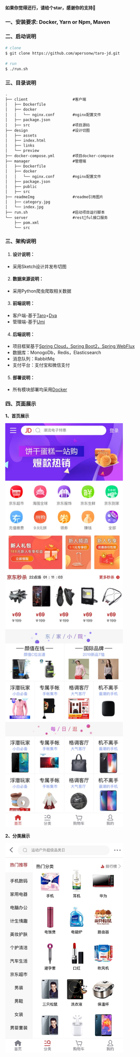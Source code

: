 #### 如果你觉得还行，请给个star，感谢你的支持🙏

### 一、安装要求: Docker, Yarn or Npm, Maven 

### 二、启动说明

```bash
# clone
$ git clone https://github.com/apersonw/taro-jd.git

# run
$ ./run.sh
```

### 三、目录说明

```
.
├── client                    #客户端
│   ├── Dockerfile
│   ├── docker
│   │   └── nginx.conf        #nginx配置文件
│   ├── package.json
│   ├── src                   #项目源码
├── design                    #设计切图
│   ├── assets
│   ├── index.html
│   ├── links
│   └── preview
├── docker-compose.yml        #项目docker-compose
├── manager                   #管理端
│   ├── Dockerfile
│   ├── docker
│   │   └── nginx.conf        #nginx配置文件
│   ├── package.json
│   ├── public
│   ├── src
├── readmeImg                 #readme引用图片
│   ├── category.jpg
│   └── index.jpg
├── run.sh                    #启动项目运行脚本
└── server                    #restful接口服务
    ├── pom.xml
    └── src
```

### 三、架构说明

1. #### 设计说明：

* 采用Sketch设计并发布切图

2. #### 数据来源说明：

- 采用Python爬虫爬取相关数据

3. #### 前端说明：

- 客户端-基于<a href="https://taro.aotu.io/">Taro</a>+<a href="https://dvajs.com/">Dva</a>
- 管理端-基于<a href="https://umijs.org/">Umi</a>

4. #### 后端说明：

- 项目框架基于<a href="https://docs.spring.io/spring/docs/current/spring-framework-reference/web-reactive.html#spring-webflux">Spring Cloud，Spring Boot2，Spring WebFlux</a>
- 数据库：MonogoDb，Redis，Elasticsearch
- 消息队列：RabbitMq
- 支付平台：支付宝和微信支付

5. #### 部署说明：

- 所有模块部署均采用<a href="https://docker.io/">Docker</a>


### 四、页面展示

**1、首页展示** 

<img src="./readmeImg/index.jpg" width="375px"/>

**2、分类展示**

<img src="./readmeImg/category.jpg" width="375px"/>

